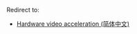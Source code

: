 Redirect to:

*   [Hardware video acceleration (简体中文)](/index.php?title=Hardware_video_acceleration_(%E7%AE%80%E4%BD%93%E4%B8%AD%E6%96%87)&redirect=no "Hardware video acceleration (简体中文)")